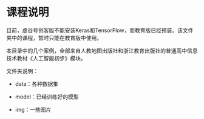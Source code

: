 # 课程说明

目前，虚谷号创客版不能安装Keras和TensorFlow，而教育版已经预装。该文件夹中的课程，暂时只能在教育版中使用。

本目录中的几个案例，全部来自人教地图出版社和浙江教育出版社的普通高中信息技术教材《人工智能初步》模块。

文件夹说明：

- data：各种数据集

- model：已经训练好的模型

- img：一些图片

  

